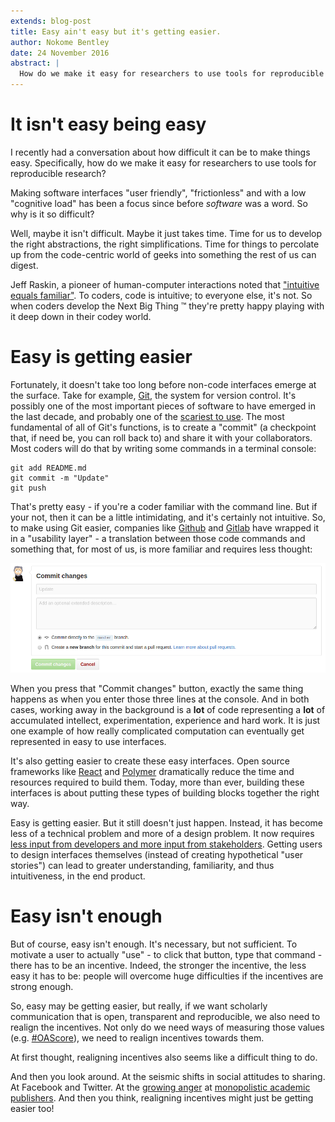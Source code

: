 ```yaml
---
extends: blog-post
title: Easy ain't easy but it's getting easier.
author: Nokome Bentley
date: 24 November 2016
abstract: |
  How do we make it easy for researchers to use tools for reproducible research?
---
```


# It isn't easy being easy

I recently had a conversation about how difficult it can be to make things easy. Specifically, how do we make it easy for researchers to use tools for reproducible research?

Making software interfaces "user friendly", "frictionless" and with a low "cognitive load" has been a focus since before _software_ was a word. So why is it so difficult? 

Well, maybe it isn't difficult. Maybe it just takes time. Time for us to develop the right abstractions, the right simplifications. Time for things to percolate up from the code-centric world of geeks into something the rest of us can digest. 

Jeff Raskin, a pioneer of human-computer interactions noted that ["intuitive equals familiar"](http://www.asktog.com/papers/raskinintuit.html). To coders, code is intuitive; to everyone else, it's not. So when coders develop the Next Big Thing ™ they're pretty happy playing with it deep down in their codey world. 


# Easy is getting easier

Fortunately, it doesn't take too long before non-code interfaces emerge at the surface. Take for example, [Git](https://git-scm.com/), the system for version control. It's possibly one of the most important pieces of software to have emerged in the last decade, and probably one of the [scariest to use](http://ohshitgit.com/). The most fundamental of all of Git's functions, is to create a "commit" (a checkpoint that, if need be, you can roll back to) and share it with your collaborators. Most coders will do that by writing some commands in a terminal console:

```
git add README.md
git commit -m "Update"
git push
```

That's pretty easy - if you're a coder familiar with the command line. But if your not, then it can be a little intimidating, and it's certainly not intuitive. So, to make using Git easier, companies like [Github](https://github.com/) and [Gitlab](https://about.gitlab.com/) have wrapped it in a "usability layer" - a translation between those code commands and something that, for most of us, is more familiar and requires less thought:

![](screenshot.png)


When you press that "Commit changes" button, exactly the same thing happens as when you enter those three lines at the console. And in both cases, working away in the background is a **lot** of code representing a **lot** of accumulated intellect, experimentation, experience and hard work. It is just one example of how really complicated computation can eventually get represented in easy to use interfaces. 

It's also getting easier to create these easy interfaces. Open source frameworks like [React](https://facebook.github.io/react/) and [Polymer](https://www.polymer-project.org/1.0/) dramatically reduce the time and resources required to build them. Today, more than ever, building these interfaces is about putting these types of building blocks together the right way.

Easy is getting easier. But it still doesn't just happen. Instead, it has become less of a technical problem and more of a design problem. It now requires [less input from developers and more input from stakeholders](https://www.adamhyde.net/collaborative-product-design-v0-9-ch1-intro/). Getting users to design interfaces themselves (instead of creating hypothetical "user stories") can lead to greater understanding, familiarity, and thus intuitiveness, in the end product.


# Easy isn't enough

But of course, easy isn't enough. It's necessary, but not sufficient. To motivate a user to actually "use" - to click that button, type that command - there has to be an incentive. Indeed, the stronger the incentive, the less easy it has to be: people will overcome huge difficulties if the incentives are strong enough. 

So, easy may be getting easier, but really, if we want scholarly communication that is open, transparent and reproducible, we also need to realign the incentives. Not only do we need ways of measuring those values (e.g. [#OAScore](http://blog.impactstory.org/whats-your-oascore/)), we need to realign incentives towards them. 

At first thought, realigning incentives also seems like a difficult thing to do.

And then you look around. At the seismic shifts in social attitudes to sharing. At Facebook and Twitter. At the [growing anger](http://www.ascb.org/2016/11/07/on-publishing-and-the-sneetches-a-wake-up-call-november-december-2016-newsletter) at [monopolistic academic publishers](https://www.theguardian.com/technology/2012/apr/22/academic-publishing-monopoly-challenged). And then you think, realigning incentives might just be getting easier too!
